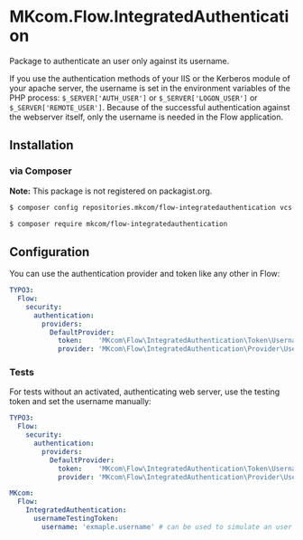 # MKcom.Flow.IntegratedAuthentication

Package to authenticate an user only against its username.

If you use the authentication methods of your IIS or the Kerberos module of your apache server, the username is set in the environment variables of the PHP process: `$_SERVER['AUTH_USER']` or `$_SERVER['LOGON_USER']` or `$_SERVER['REMOTE_USER']`. Because of the successful authentication against the webserver itself, only the username is needed in the Flow application.

## Installation

### via Composer

**Note:** This package is not registered on packagist.org.

```bash
$ composer config repositories.mkcom/flow-integratedauthentication vcs git@github.com:mkeitsch/flow-integratedauthentication.git

$ composer require mkcom/flow-integratedauthentication
```

## Configuration

You can use the authentication provider and token like any other in Flow:

```yaml
TYPO3:
  Flow:
    security:
      authentication:
        providers:
          DefaultProvider:
            token:    'MKcom\Flow\IntegratedAuthentication\Token\UsernameToken'
            provider: 'MKcom\Flow\IntegratedAuthentication\Provider\UsernameProvider'
```

### Tests

For tests without an activated, authenticating web server, use the testing token and set the username manually:

```yaml
TYPO3:
  Flow:
    security:
      authentication:
        providers:
          DefaultProvider:
            token:    'MKcom\Flow\IntegratedAuthentication\Token\UsernameTestingToken'
            provider: 'MKcom\Flow\IntegratedAuthentication\Provider\UsernameProvider'

MKcom:
  Flow:
    IntegratedAuthentication:
      usernameTestingToken:
        username: 'exmaple.username' # can be used to simulate an user authentication
```
